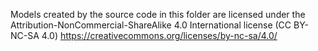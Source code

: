 Models created by the source code in this folder are licensed under the Attribution-NonCommercial-ShareAlike 4.0 International license (CC BY-NC-SA 4.0) https://creativecommons.org/licenses/by-nc-sa/4.0/
